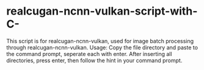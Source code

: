 # realcugan-ncnn-vulkan-script-with-C-
This script is for realcugan-ncnn-vulkan, used for image batch processing through realcugan-ncnn-vulkan.
Usage: Copy the file directory and paste to the command prompt, seperate each with enter.
After inserting all directories, press enter, then follow the hint in your command prompt.
